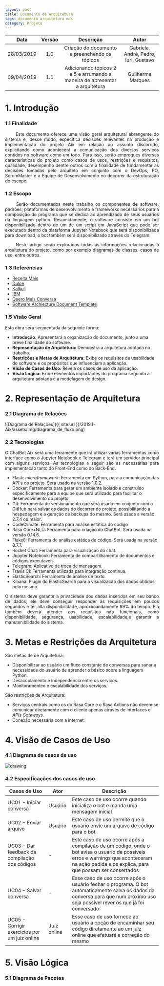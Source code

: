 ```yaml
---
layout: post
title: Documento de Arquitetura
tags: documento arquitetura mds
category: Projeto
---
```


|Data|Versão|Descrição|Autor|
|:--:|:--:|:--:|:--:|
|28/03/2019| 1.0|Criação do documento e preenchendo os tópicos|Gabriela, André, Pedro, Iuri, Gustavo|
|09/04/2019|1.1|Adicionando tópicos 2 e 5 e arrumando a maneira de apresentar a arquitetura|Guilherme Marques|

# 1. Introdução
### 1.1 Finalidade

<p align="justify"> &emsp;&emsp;
Este documento oferece uma visão geral arquitetural abrangente do sistema e, desse modo, especifica decisões relevantes na produção e implementação do projeto Aix em relação ao assunto discorrido, explicitando como acontecerá a comunicação dos diversos serviços contidos no software como um todo. Para isso, serão empregues diversas características do projeto como casos de usos, restrições e requisitos, qualidade, desempenho dentre outros com a finalidade de fundamentar as decisões tomadas pelo arquiteto em conjunto com o DevOps, PO, ScrumMaster e a Equipe de Desenvolvimento no decorrer da estruturação do escopo.
</p>

<!--more-->

### 1.2 Escopo


<p align="justify"> &emsp;&emsp;
Serão documentados neste trabalho os componentes de software, padrões, plataformas de desenvolvimento e frameworks necessários para a composição do programa que se dedica ao aprendizado de seus usuários da linguagem python. Resumidamente, o software consiste em um bot disponibilizado dentro de um de um script em JavaScript que pode ser executado dentro da plataforma Jupyter Notebook que será disponibilizada para download, o bot também será disponibilizado através do Telegram.</p>
<p align="justify"> &emsp;&emsp;
Neste artigo serão exploradas todas as informações relacionadas à arquitetura do projeto, como por exemplo diagramas de classes, casos de uso, entre outros.</p>

### 1.3 Referências
* [Receita Mais](https://github.com/fga-eps-mds/2017.2-Receita-Mais/wiki/Documento-de-Arquitetura#4)
* [Dulce](https://dulce-work-schedule.github.io/especificacao/arquitetura.html)
* [Kalkuli](https://fga-eps-mds.github.io/2018.2-Kalkuli/docs/docArquitetura)
* [IBM](https://www.google.com/url?sa=t&rct=j&q=&esrc=s&source=web&cd=1&cad=rja&uact=8&ved=2ahUKEwjl7cre9pjhAhUDErkGHb2eA_IQFjAAegQIARAC&url=https://www.dca.ufrn.br/~anderson/FTP/dca0120/modelodocarquiteturasoftware.doc&usg=AOvVaw2P9L4xfD4kcFo0YtBNmuu8)
* [Quero Mais Conversa](https://github.com/QueroMais/QueroMaisConversa/wiki/Casos-de-Uso)
* [Software Archiecture Document Template](https://sce.uhcl.edu/helm/RationalUnifiedProcess/webtmpl/templates/a_and_d/rup_sad.htm)

### 1.5 Visão Geral
Esta obra será segmentada da seguinte forma:
* **Introdução:** Apresentará a organização do documento, junto a uma breve finalidade do software.
* **Representação de Arquitetura:** Demonstra a arquitetura adotada no trabalho.
* **Restrições e Metas de Arquitetura:** Exibe os requisitos de usabilidade do software e os propósitos que influenciam a aplicação.
* **Visão de Casos de Uso:** Revela os casos de uso da aplicação.
* **Visão Lógica:** Exibe elementos importantes do programa segundo a arquitetura adotada e a modelagem do design.


# 2. Representação de Arquitetura

### 2.1 Diagrama de Relações

![Diagrama de Relações]({{ site.url }}/2019.1-Aix/assets/img/diagrama_de_fluxo.png)

### 2.2 Tecnologias
<p align="justify"> 
O ChatBot Aix será uma ferramente que irá utilizar várias ferramentas como interface como o Jupyter Notebook e Telegram e terá um servidor principal com alguns serviços. As tecnologias a seguir são as necessárias para implementação tanto do Front-End como do Back-End.
</p>

* Flask: *microframework*: Ferramenta em Python, para a comunicação das API's do projeto. Será usado na versão 1.0.2.
* Docker: Ferramenta para gerar um ambiente isolado e construído especificamente para a equipe que será utilizado para facilitar o desenvolvimento do projeto. 
* Git: Ferramenta de versionamento que será usada em conjunto com o GitHub para salvar os dados do decorrer do projeto, possibilitando a hospedagem e a geração de backups do mesmo. Será usada a versão 2.7.4 ou maior.
* CodeClimate: Ferramenta para análise estática do código
* Rasa Core+NLU: Ferramenta para criação do ChatBot. Será usada na versão 0.14.6.
* Flake8: Ferramenta de análise estática de código. Será usada na versão 3.7.7.
* Rocket Chat: Ferramenta para visualização do chat.
* Jupyter Notebook: Ferramenta de compartilhamento de documentos e códigos executaveis.
* Telegram: Aplicativo de troca de mensagem.
* Travis CI: Ferramenta utilizada para integração continua.
* ElasticSearch: Ferramenta de análise de texto.
* Kibana: Plugin do ElasticSearch para a visualização dos dados obtidos pelo mesmo.

<p align="justify">
O sistema deve garantir a privacidade dos dados inseridos em seu banco de dados, ele deve conseguir responder às requisições em poucos segundos e ter alta disponibilidade, aproximandamente 99% do tempo. Ela também deverá atender aos requisitos não funcionais, como disponibilidade, segurança, usabilidade, escalabilidade,e garantir a manutenibilidade do sistema.
</p>

# 3. Metas e Restrições da Arquitetura 

São metas de de Arquitetura:
 - Disponibilizar ao usuário um fluxo constante de conversas para sanar a  necessidade do usuário de aprender o básico sobre a linguagem Python.
 - Desacoplamento e independencia entre os serviços.
 - Monitoramenteo e escalabilidade dos serviços.

São restrições de Arquitetura:
 - Serviços centrais como os do Rasa Core e o Rasa Actions não devem se comunicar diretamente com o cliente apenas através de interfaces e _APIs Gateways_.
 - Conexão necessária com a internet.

# 4. Visão de Casos de Uso

### 4.1 Diagrama de casos de uso


<img src="https://i.imgur.com/I56a0Su.png" alt="drawing"/>

### 4.2 Especificações dos casos de uso

|Casos de Uso|Ator|Descrição|
|---|---|------|
|UC01 - Iniciar conversa| Usuário | Este caso de uso ocorre quando inicializa o bot e manda uma mensagem inicial|
|UC02 - Enviar arquivo| Usuário| Este caso de uso permite que o usuário envie um arquivo de código para o bot|
|UC03 - Dar feedback da compilação dos códigos| - | Este caso de uso ocorre após a compilação de um código, onde o bot avisa o usuário de possíveis erros e warnings que aconteceram na ação pedida e os explica, para que possam ser consertados|
|UC04 - Salvar conversa| - | Esse caso de uso ocorre após o usuário fechar o programa. O bot automaticamente salva os dados da conversa para que num próximo uso seja possível rever os que já foi conversado|
|UC05 - Corrigir exercícios por um juíz online| Juíz online | Esse caso de uso fornece ao usuário a opção de encaminhar seu código diretamente ao um juíz online que efetuará a correção do mesmo|

# 5. Visão Lógica

### 5.1 Diagrama de Pacotes
<p align="justify">
</p>
